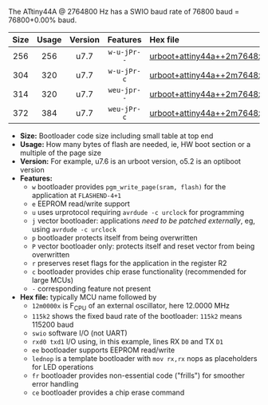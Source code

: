 The ATtiny44A @ 2764800 Hz has a SWIO baud rate of 76800 baud = 76800+0.00% baud.

|Size|Usage|Version|Features|Hex file|
|:-:|:-:|:-:|:-:|:--|
|256|256|u7.7|`w-u-jPr--`|[urboot+attiny44a++2m7648x+++76k8_swio_rxb0_txb1_lednop.hex](https://raw.githubusercontent.com/stefanrueger/urboot.hex/main/mcus/attiny44a/external_oscillator/fcpu++2m7648_Hz/br+++76k8_bps/urboot+attiny44a++2m7648x+++76k8_swio_rxb0_txb1_lednop.hex)|
|304|320|u7.7|`w-u-jPr-c`|[urboot+attiny44a++2m7648x+++76k8_swio_rxb0_txb1_lednop_fr_ce.hex](https://raw.githubusercontent.com/stefanrueger/urboot.hex/main/mcus/attiny44a/external_oscillator/fcpu++2m7648_Hz/br+++76k8_bps/urboot+attiny44a++2m7648x+++76k8_swio_rxb0_txb1_lednop_fr_ce.hex)|
|314|320|u7.7|`weu-jpr--`|[urboot+attiny44a++2m7648x+++76k8_swio_rxb0_txb1_ee_lednop.hex](https://raw.githubusercontent.com/stefanrueger/urboot.hex/main/mcus/attiny44a/external_oscillator/fcpu++2m7648_Hz/br+++76k8_bps/urboot+attiny44a++2m7648x+++76k8_swio_rxb0_txb1_ee_lednop.hex)|
|372|384|u7.7|`weu-jPr-c`|[urboot+attiny44a++2m7648x+++76k8_swio_rxb0_txb1_ee_lednop_fr_ce.hex](https://raw.githubusercontent.com/stefanrueger/urboot.hex/main/mcus/attiny44a/external_oscillator/fcpu++2m7648_Hz/br+++76k8_bps/urboot+attiny44a++2m7648x+++76k8_swio_rxb0_txb1_ee_lednop_fr_ce.hex)|

- **Size:** Bootloader code size including small table at top end
- **Usage:** How many bytes of flash are needed, ie, HW boot section or a multiple of the page size
- **Version:** For example, u7.6 is an urboot version, o5.2 is an optiboot version
- **Features:**
  + `w` bootloader provides `pgm_write_page(sram, flash)` for the application at `FLASHEND-4+1`
  + `e` EEPROM read/write support
  + `u` uses urprotocol requiring `avrdude -c urclock` for programming
  + `j` vector bootloader: applications *need to be patched externally*, eg, using `avrdude -c urclock`
  + `p` bootloader protects itself from being overwritten
  + `P` vector bootloader only: protects itself and reset vector from being overwritten
  + `r` preserves reset flags for the application in the register R2
  + `c` bootloader provides chip erase functionality (recommended for large MCUs)
  + `-` corresponding feature not present
- **Hex file:** typically MCU name followed by
  + `12m0000x` is F<sub>CPU</sub> of an external oscillator, here 12.0000 MHz
  + `115k2` shows the fixed baud rate of the bootloader: `115k2` means 115200 baud
  + `swio` software I/O (not UART)
  + `rxd0 txd1` I/O using, in this example, lines RX `D0` and TX `D1`
  + `ee` bootloader supports EEPROM read/write
  + `lednop` is a template bootloader with `mov rx,rx` nops as placeholders for LED operations
  + `fr` bootloader provides non-essential code ("frills") for smoother error handling
  + `ce` bootloader provides a chip erase command
